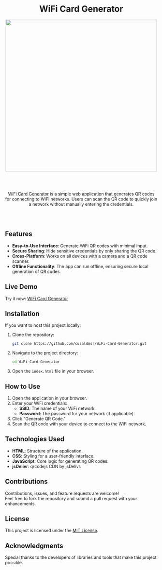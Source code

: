 
<h1 align="center"> WiFi Card Generator </h1>
<div align="center">
  
<img src="https://github.com/user-attachments/assets/ddf4de1c-4932-47a6-92d3-2f53f4c200e7" height="500">
</div>
<br>
<br>
<br>


  
<p align="center"><a href="https://cusaldmsr.github.io/WiFi-Card-Generator/" align="center">WiFi Card Generator</a> is a simple web application that generates QR codes for connecting to WiFi networks. Users can scan the QR code to quickly join a network without manually entering the credentials.</p> 

<br>
<br>

## Features

- **Easy-to-Use Interface**: Generate WiFi QR codes with minimal input.
- **Secure Sharing**: Hide sensitive credentials by only sharing the QR code.
- **Cross-Platform**: Works on all devices with a camera and a QR code scanner.
- **Offline Functionality**: The app can run offline, ensuring secure local generation of QR codes.

## Live Demo

Try it now: [WiFi Card Generator](https://cusaldmsr.github.io/WiFi-Card-Generator/)

## Installation

If you want to host this project locally:

1. Clone the repository:
   ```bash
   git clone https://github.com/cusaldmsr/WiFi-Card-Generator.git
   ```
2. Navigate to the project directory:
   ```bash
   cd WiFi-Card-Generator
   ```
3. Open the `index.html` file in your browser.

## How to Use

1. Open the application in your browser.
2. Enter your WiFi credentials:
   - **SSID**: The name of your WiFi network.
   - **Password**: The password for your network (if applicable).
3. Click "Generate QR Code."
4. Scan the QR code with your device to connect to the WiFi network.

## Technologies Used

- **HTML**: Structure of the application.
- **CSS**: Styling for a user-friendly interface.
- **JavaScript**: Core logic for generating QR codes.
- **jsDelivr**: qrcodejs CDN by jsDelivr.

## Contributions

Contributions, issues, and feature requests are welcome!  
Feel free to fork the repository and submit a pull request with your enhancements.

## License

This project is licensed under the [MIT License](LICENSE).

## Acknowledgments

Special thanks to the developers of libraries and tools that make this project possible.  
